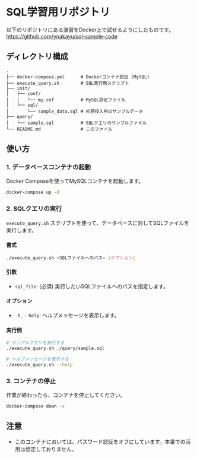 # SQL学習用リポジトリ

以下のリポジトリにある演習をDocker上で試せるようにしたものです。
https://github.com/ynakayu/sql-sample-code


## ディレクトリ構成

```
.
├── docker-compose.yml      # Dockerコンテナ設定 (MySQL)
├── execute_query.sh        # SQL実行用スクリプト
├── init/
│   ├── conf/
│   │   └── my.cnf          # MySQL設定ファイル
│   └── sql/
│       └── sample_data.sql # 初期投入用のサンプルデータ
├── query/
│   └── sample.sql          # SQLクエリのサンプルファイル
└── README.md               # このファイル
```

## 使い方

### 1. データベースコンテナの起動

Docker Composeを使ってMySQLコンテナを起動します。

```bash
docker-compose up -d
```

### 2. SQLクエリの実行

`execute_query.sh` スクリプトを使って、データベースに対してSQLファイルを実行します。

#### 書式

```bash
./execute_query.sh <SQLファイルへのパス> [オプション]
```

#### 引数

-   `sql_file`: (必須) 実行したいSQLファイルへのパスを指定します。

#### オプション

-   `-h`, `--help`: ヘルプメッセージを表示します。

#### 実行例

```bash
# サンプルクエリを実行する
./execute_query.sh ./query/sample.sql

# ヘルプメッセージを表示する
./execute_query.sh --help
```

### 3. コンテナの停止

作業が終わったら、コンテナを停止してください。

```bash
docker-compose down -v
```

## 注意

- このコンテナにおいては、パスワード認証をオフにしています。本番での活用は想定しておりません。